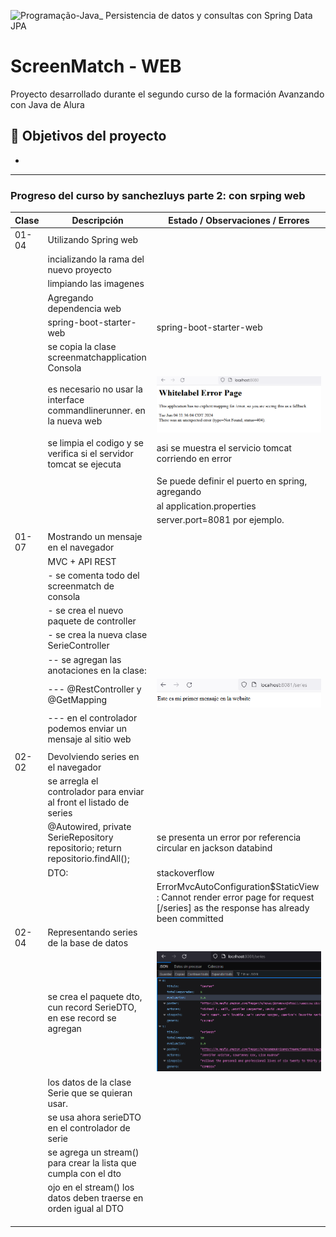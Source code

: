 ![Programação-Java_ Persistencia de datos y consultas con Spring Data JPA](https://github.com/genesysR-dev/2066-java-persitencia-de-datos-y-consultas-con-Spring-JPA/assets/91544872/e0e3a9f8-afc7-4e7b-be83-469351ef2d70)

# ScreenMatch - WEB

Proyecto desarrollado durante el segundo curso de la formación Avanzando con Java de Alura

## 🔨 Objetivos del proyecto

* 

----------------------------------------------------------------

### Progreso del curso by sanchezluys parte 2: con srping web

| Clase | Descripción                                                                    | Estado    / Observaciones / Errores                                                                                              |
|-------|--------------------------------------------------------------------------------|----------------------------------------------------------------------------------------------------------------------------------|
| 01-04 | Utilizando Spring web                                                          |                                                                                                                                  |
|       | incializando la rama del nuevo proyecto                                        |                                                                                                                                  |
|       | limpiando las imagenes                                                         |                                                                                                                                  |
|       | Agregando dependencia web                                                      |                                                                                                                                  |
|       | spring-boot-starter-web                                                        | <artifactId>spring-boot-starter-web</artifactId>                                                                                 |
|       | se copia la clase screenmatchapplication Consola                               |                                                                                                                                  |
|       | es necesario no usar la interface commandlinerunner. en la nueva web           | ![img.png](img.png)                                                                                                              |
|       | se limpia el codigo y se verifica si el servidor tomcat se ejecuta             | asi se muestra el servicio tomcat corriendo en error                                                                             |
|       |                                                                                |                                                                                                                                  |
|       |                                                                                | Se puede definir el puerto en spring, agregando                                                                                  |
|       |                                                                                | al application.properties                                                                                                        |
|       |                                                                                | server.port=8081  por ejemplo.                                                                                                   |
|       |                                                                                |                                                                                                                                  |
| 01-07 | Mostrando un mensaje en el navegador                                           |                                                                                                                                  |
|       | MVC + API REST                                                                 |                                                                                                                                  |
|       | - se comenta todo del screenmatch de consola                                   |                                                                                                                                  |
|       | - se crea el nuevo paquete de controller                                       |                                                                                                                                  |
|       | - se crea la nueva clase SerieController                                       |                                                                                                                                  |
|       | -- se agregan las anotaciones en la clase:                                     |                                                                                                                                  |
|       | --- @RestController y @GetMapping                                              | ![img_1.png](img_1.png)                                                                                                          |
|       | --- en el controlador podemos enviar un mensaje al sitio web                   |                                                                                                                                  |
|       |                                                                                |                                                                                                                                  |
| 02-02 | Devolviendo series en el navegador                                             |                                                                                                                                  |
|       | se arregla el controlador para enviar al front el listado de series            |                                                                                                                                  |
|       | @Autowired, private SerieRepository repositorio; return repositorio.findAll(); | se presenta un error por referencia circular en jackson databind                                                                 |
|       | DTO:                                                                           | stackoverflow                                                                                                                    |
|       |                                                                                | ErrorMvcAutoConfiguration$StaticView : Cannot render error page for request [/series] as the response has already been committed |
| 02-04 | Representando series de la base de datos                                       |                                                                                                                                  |
|       | se crea el paquete dto, cun record SerieDTO, en ese record se agregan          | ![img_2.png](img_2.png)                                                                                                                                 |
|       | los datos de la clase Serie que se quieran usar.                               |                                                                                                                                  |
|       | se usa ahora serieDTO en el controlador de serie                               |                                                                                                                                  |
|       | se agrega un stream() para crear la lista que cumpla con el dto                |                                                                                                                                  |
|       | ojo en el stream() los datos deben traerse en orden igual al DTO               |                                                                                                                                  |
|       |                                                                                |                                                                                                                                  |
|       |                                                                                |                                                                                                                                  |
|       |                                                                                |                                                                                                                                  |


